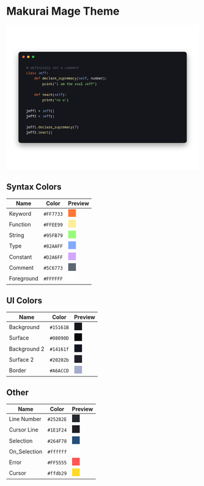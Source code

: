 # Makurai Mage Theme

![Theme Preview](../../dogs/mage/thumbnail.png)

## Syntax Colors
| Name      | Color          | Preview |
|-----------|----------------|---------|
| Keyword   | `#FF7733` | ![keyword](../../dogs/mage/keyword.png) |
| Function  | `#FFEE99` | ![function](../../dogs/mage/function.png) |
| String    | `#95FB79` | ![string](../../dogs/mage/string.png) |
| Type      | `#82AAFF` | ![type](../../dogs/mage/type.png) |
| Constant  | `#D2A6FF` | ![constant](../../dogs/mage/constant.png) |
| Comment   | `#5C6773` | ![comment](../../dogs/mage/comment.png) |
| Foreground| `#FFFFFF` | ![foreground](../../dogs/mage/foreground.png) |

## UI Colors
| Name          | Color           | Preview |
|---------------|-----------------|---------|
| Background    | `#15161B` | ![bg](../../dogs/mage/bg.png) |
| Surface       | `#08090D` | ![surface](../../dogs/mage/surface.png) |
| Background 2  | `#14161f` | ![bg_alt](../../dogs/mage/bg_alt.png) |
| Surface 2     | `#20202b` | ![surface_alt](../../dogs/mage/surface_alt.png) |
| Border        | `#A6ACCD` | ![border](../../dogs/mage/border.png) |

## Other
| Name         | Color           | Preview |
|--------------|-----------------|---------|
| Line Number  | `#25282E` | ![line_nr](../../dogs/mage/line_nr.png) |
| Cursor Line  | `#1E1F24` | ![cursor_line](../../dogs/mage/cursor_line.png) |
| Selection    | `#264F78` | ![selection](../../dogs/mage/selection.png) |
| On_Selection | `#ffffff` | ![on_selection](../../dogs/mage/on_selection.png) |
| Error        | `#FF5555` | ![error](../../dogs/mage/error.png) |
| Cursor       | `#ffdb29` | ![cursor](../../dogs/mage/cursor.png) |